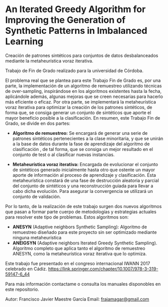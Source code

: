 # An Iterated Greedy Algorithm for Improving the Generation of Synthetic Patterns in Imbalanced Learning

Creación de patrones sintéticos para conjuntos de datos desbalanceados mediante la metaheurística voraz iterativa.

Trabajo de Fin de Grado realizado para la universidad de Córdoba.

El problema real que se plantea para este Trabajo Fin de Grado es, por una parte, la implementación de un algoritmo de remuestreo utilizando técnicas de over-sampling, inspirándose en los algoritmos existentes hasta la fecha, aplicándole además, algunas mejoras que se creen necesarias para hacerlo más eficiente o eficaz. Por otra parte, se implementará la metaheurística voraz iterativa para optimizar la creación de los patrones sintéticos, de forma que, se consiga generar un conjunto de sintéticos que aporte el mayor beneficio posible a la clasificación. En resumen, este Trabajo Fin de Grado, se divide en dos partes:

- **Algoritmo de remuestreo:** Se encargará de generar una serie de patrones sintéticos pertenecientes a la clase minoritaria, y que se unirán a la base de datos durante la fase de aprendizaje del algoritmo de clasificación , de tal forma, que se consiga un mejor resultado en el conjunto de test o al clasificar nuevas instancias. 

- **Metaheurística voraz iterativa:** Encargada de evolucionar el conjunto de sintéticos generado inicialmente hasta otro que ostente un mayor aporte de información al proceso de aprendizaje y clasificación. Esta metaheurística constará de una fase de destrucción aleatoria y parcial del conjunto de sintéticos y una reconstrucción guiada para llevar a cabo dicha evolución. Para asegurar la convergencia se utilizará un conjunto de validación. 


Por lo tanto, de la realización de este trabajo surgen dos nuevos algoritmos que pasan a formar parte cuerpo de metodologías y estrategias actuales para resolver este tipo de problemas. Estos algoritmos son:
- **ANESYN** (Adaptive neighbors Synthetic Sampling): Algoritmo de remuestreo diseñado para este proyecto sin ser optimizado mediante ninguna metaheurística
- **ANEIGSYN** (Adaptive neighbors Iterated Greedy Synthetic Sampling). Algoritmo completo que aplica tanto el algoritmo de remuestreo ANESYN, como la metaheurística voraz iterativa que lo optimiza.

Este trabajo fue presentado en el congreso internacional IWANN 2017 celebrado en Cádiz. https://link.springer.com/chapter/10.1007/978-3-319-59147-6_44

Para más información contactame o consulta los manuales disponobles en este repositorio.

Autor: Francisco Javier Maestre García
Email: frajamagar@gmail.com

